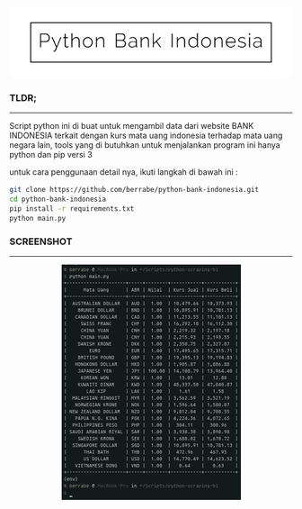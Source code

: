 
<p align="center">
  <img src="img/logo.png">
</p>


### TLDR;
---
Script python ini di buat untuk mengambil data dari website BANK INDONESIA terkait dengan kurs mata uang indonesia terhadap mata uang negara lain, tools yang di butuhkan untuk menjalankan program ini hanya python dan pip versi 3

untuk cara penggunaan detail nya, ikuti langkah di bawah ini :

```sh
git clone https://github.com/berrabe/python-bank-indonesia.git
cd python-bank-indonesia
pip install -r requirements.txt
python main.py
```

### SCREENSHOT
---
<p align="center">
  <img src="img/img-1.png">
</p>
